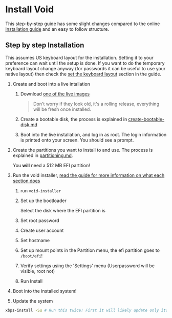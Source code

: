 # Install Void

This step-by-step guide has some slight changes compared to the online
[Installation guide][guide] and an easy to follow structure.

## Step by step Installation

This assumes US keyboard layout for the installation. Setting it to your
preference can wait until the setup is done. If you want to do the temporary
keyboard layout change anyway (for passwords it can be useful to use your
native layout) then check the [set the keyboard layout][guide] section in the
guide.

1. Create and boot into a live intallation
    1. Download [one of the live images](https://alpha.de.repo.voidlinux.org/live/current/)

        > Don't worry if they look old, it's a rolling release, everything will be fresh once installed.

    2. Create a bootable disk, the process is explained in [create-bootable-disk.md](./create-bootable-disk.md)

    3. Boot into the live installation, and log in as root. The login information is printed onto your screen. You should see a prompt.

2. Create the partitions you want to install to and use. The process is explained in [partitioning.md](./partitioning.md).

    You **will** need a 512 MB EFI partition!

3. Run the void installer, [read the guide for more information on what each section does][guide]

    1. run `void-installer`
    
    2. Set up the bootloader   
    
        Select the disk where the EFI partition is
    
    2. Set root password
    
    3. Create user account
    
    4. Set hostname
    
    5. Set up mount points in the Partition menu, the efi partition goes to `/boot/efi`!
    
    6. Verify settings using the 'Settings' menu (Userpassword will be visible, root not)
    
    7. Run Install
    
4. Boot into the installed system!

5. Update the system

```sh
xbps-install -Su # Run this twice! First it will likely update only itself, on a second run it will update everything else!
```

[guide]: https://docs.voidlinux.org/installation/live-images/guide.html

